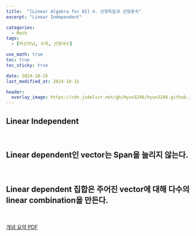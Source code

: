 ```yaml
---
title:  "[Linear Algebra for AI] 4. 선형독립과 선형종속"
excerpt: "Linear Independent"

categories:
  - Math
tags:
  - [머신러닝, 수학, 선형대수]

use_math: true
toc: true
toc_sticky: true

date: 2024-10-15
last_modified_at: 2024-10-15

header:
  overlay_image: https://cdn.jsdelivr.net/gh/Hyun3246/hyun3246.github.io@master/image/overlay image/Linear Algebra for AI.png
---
```

## Linear Independent

<br/>

## Linear dependent인 vector는 Span을 늘리지 않는다.

<br/>

## Linear dependent 집합은 주어진 vector에 대해 다수의 linear combination을 만든다. 

<br/>

[개념 요약 PDF](https://github.com/Hyun3246/Code-Warehouse/blob/fc0ac0909935ba2fa0b1776601fb7916cb8404fb/Linear%20Algebra%20for%20AI/4.%20%EC%84%A0%ED%98%95%EB%8F%85%EB%A6%BD%EA%B3%BC%20%EC%84%A0%ED%98%95%EC%A2%85%EC%86%8D.pdf)